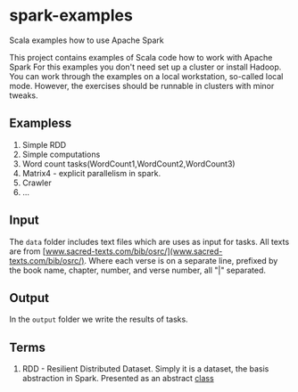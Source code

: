 # spark-examples
Scala examples how to use Apache Spark

This project contains examples of Scala code how to work with Apache Spark
For this examples you don't need set up a cluster or install Hadoop.
You can work through the examples on a local workstation, so-called local mode. 
However, the exercises should be runnable in clusters with minor tweaks.


## Exampless
1. Simple RDD
2. Simple computations
3. Word count tasks(WordCount1,WordCount2,WordCount3)
4. Matrix4 - explicit parallelism in spark.
5. Crawler
6. ...


## Input 
The `data` folder includes text files which are uses as input for tasks.
All texts are from [www.sacred-texts.com/bib/osrc/](www.sacred-texts.com/bib/osrc/). 
Where each verse is on a separate line, prefixed by the book name, chapter, number, and verse number, all "|" separated.

## Output
In the `output` folder we write the results of tasks.

## Terms
1. RDD - Resilient Distributed Dataset. Simply it is a dataset, the basis
abstraction in Spark. Presented as an abstract [class](http://spark.apache.org/docs/latest/api/scala/index.html#org.apache.spark.rdd.RDD) 